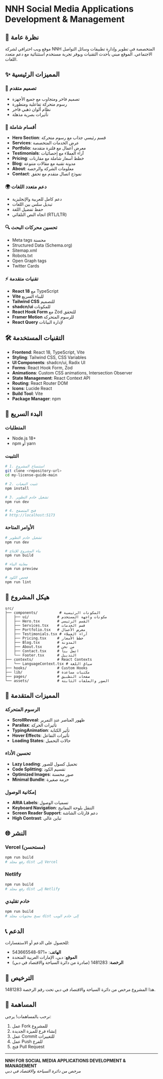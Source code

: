 # NNH Social Media Applications Development & Management

## 🚀 نظرة عامة

موقع ويب احترافي لشركة NNH المتخصصة في تطوير وإدارة تطبيقات وسائل التواصل الاجتماعي. الموقع مبني بأحدث التقنيات ويوفر تجربة مستخدم استثنائية مع دعم متعدد اللغات.

## ✨ المميزات الرئيسية

### 🎨 تصميم متقدم
- تصميم فاخر ومتجاوب مع جميع الأجهزة
- رسوم متحركة تفاعلية ومتطورة
- نظام ألوان ذهبي فاخر
- تأثيرات بصرية مذهلة

### 📱 أقسام شاملة
- **Hero Section**: قسم رئيسي جذاب مع رسوم متحركة
- **Services**: عرض الخدمات المتخصصة
- **Portfolio**: معرض أعمال مع فلترة متقدمة
- **Testimonials**: آراء العملاء مع إحصائيات
- **Pricing**: خطط أسعار شاملة مع مقارنات
- **Blog**: مدونة تقنية مع مقالات متنوعة
- **About**: معلومات الشركة والرخصة
- **Contact**: نموذج اتصال متقدم مع تحقق

### 🌍 دعم متعدد اللغات
- دعم كامل للعربية والإنجليزية
- تبديل سلس بين اللغات
- حفظ تفضيل اللغة
- اتجاه النص التلقائي (RTL/LTR)

### 🔍 تحسين محركات البحث
- Meta tags محسنة
- Structured Data (Schema.org)
- Sitemap.xml
- Robots.txt
- Open Graph tags
- Twitter Cards

### ⚡ تقنيات متقدمة
- **React 18** مع TypeScript
- **Vite** للبناء السريع
- **Tailwind CSS** للتصميم
- **shadcn/ui** للمكونات
- **React Hook Form** مع Zod للتحقق
- **Framer Motion** للرسوم المتحركة
- **React Query** لإدارة البيانات

## 🛠️ التقنيات المستخدمة

- **Frontend**: React 18, TypeScript, Vite
- **Styling**: Tailwind CSS, CSS Variables
- **UI Components**: shadcn/ui, Radix UI
- **Forms**: React Hook Form, Zod
- **Animations**: Custom CSS animations, Intersection Observer
- **State Management**: React Context API
- **Routing**: React Router DOM
- **Icons**: Lucide React
- **Build Tool**: Vite
- **Package Manager**: npm

## 🚀 البدء السريع

### المتطلبات
- Node.js 18+ 
- npm أو yarn

### التثبيت

```bash
# 1. استنساخ المشروع
git clone <repository-url>
cd my-license-guide-main

# 2. تثبيت التبعيات
npm install

# 3. تشغيل خادم التطوير
npm run dev

# 4. فتح المتصفح
# http://localhost:5173
```

### الأوامر المتاحة

```bash
# تشغيل خادم التطوير
npm run dev

# بناء المشروع للإنتاج
npm run build

# معاينة البناء
npm run preview

# فحص الكود
npm run lint
```

## 📁 هيكل المشروع

```
src/
├── components/          # المكونات الرئيسية
│   ├── ui/             # مكونات واجهة المستخدم
│   ├── Hero.tsx        # القسم الرئيسي
│   ├── Services.tsx    # قسم الخدمات
│   ├── Portfolio.tsx   # معرض الأعمال
│   ├── Testimonials.tsx # آراء العملاء
│   ├── Pricing.tsx     # خطط الأسعار
│   ├── Blog.tsx        # المدونة
│   ├── About.tsx       # من نحن
│   ├── Contact.tsx     # اتصل بنا
│   └── Footer.tsx      # التذييل
├── contexts/           # React Contexts
│   └── LanguageContext.tsx # سياق اللغة
├── hooks/              # Custom Hooks
├── lib/                # مكتبات مساعدة
├── pages/              # صفحات التطبيق
└── assets/             # الصور والملفات الثابتة
```

## 🎯 المميزات المتقدمة

### الرسوم المتحركة
- **ScrollReveal**: ظهور العناصر عند التمرير
- **Parallax**: تأثيرات الحركة
- **TypingAnimation**: تأثير الكتابة
- **Hover Effects**: تأثيرات التفاعل
- **Loading States**: حالات التحميل

### تحسين الأداء
- **Lazy Loading**: تحميل كسول للصور
- **Code Splitting**: تقسيم الكود
- **Optimized Images**: صور محسنة
- **Minimal Bundle**: حزمة صغيرة

### إمكانية الوصول
- **ARIA Labels**: تسميات الوصول
- **Keyboard Navigation**: التنقل بلوحة المفاتيح
- **Screen Reader Support**: دعم قارئات الشاشة
- **High Contrast**: تباين عالي

## 🌐 النشر

### Vercel (مستحسن)
```bash
npm run build
# رفع مجلد dist إلى Vercel
```

### Netlify
```bash
npm run build
# رفع مجلد dist إلى Netlify
```

### خادم تقليدي
```bash
npm run build
# نسخ محتويات مجلد dist إلى خادم الويب
```

## 📞 الدعم

للحصول على الدعم أو الاستفسارات:
- **الهاتف**: +971-543665548
- **الموقع**: دبي، الإمارات العربية المتحدة
- **الرخصة**: 1481283 (صادرة من دائرة السياحة والاقتصاد في دبي)

## 📄 الترخيص

هذا المشروع مرخص من دائرة السياحة والاقتصاد في دبي تحت رقم الرخصة 1481283.

## 🤝 المساهمة

نرحب بالمساهمات! يرجى:
1. عمل Fork للمشروع
2. إنشاء فرع للميزة الجديدة
3. عمل Commit للتغييرات
4. عمل Push للفرع
5. فتح Pull Request

---

**NNH FOR SOCIAL MEDIA APPLICATIONS DEVELOPMENT & MANAGEMENT**  
*مرخص من دائرة السياحة والاقتصاد في دبي*
